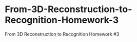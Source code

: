 # From-3D-Reconstruction-to-Recognition-Homework-3
From 3D Reconstruction to Recognition Homework #3
